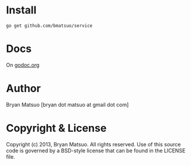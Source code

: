 [godoc.org]: http://godoc.org/github.com/bmatsuo/service/ "godoc.org"

Install
=======

    go get github.com/bmatsuo/service

Docs
====

On [godoc.org][]

Author
======

Bryan Matsuo [bryan dot matsuo at gmail dot com]

Copyright & License
===================

Copyright (c) 2013, Bryan Matsuo.
All rights reserved.
Use of this source code is governed by a BSD-style license that can be
found in the LICENSE file.
